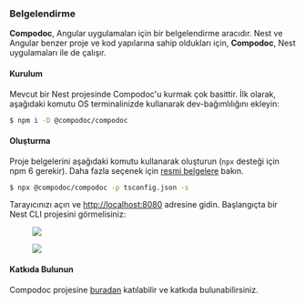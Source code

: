 ### Belgelendirme

**Compodoc**, Angular uygulamaları için bir belgelendirme aracıdır. Nest ve Angular benzer proje ve kod yapılarına sahip oldukları için, **Compodoc**, Nest uygulamaları ile de çalışır.

#### Kurulum

Mevcut bir Nest projesinde Compodoc'u kurmak çok basittir. İlk olarak, aşağıdaki komutu OS terminalinizde kullanarak dev-bağımlılığını ekleyin:

```bash
$ npm i -D @compodoc/compodoc
```

#### Oluşturma

Proje belgelerini aşağıdaki komutu kullanarak oluşturun (`npx` desteği için npm 6 gerekir). Daha fazla seçenek için [resmi belgelere](https://compodoc.app/guides/usage.html) bakın.

```bash
$ npx @compodoc/compodoc -p tsconfig.json -s
```

Tarayıcınızı açın ve [http://localhost:8080](http://localhost:8080) adresine gidin. Başlangıçta bir Nest CLI projesini görmelisiniz:

<figure><img src="/assets/documentation-compodoc-1.jpg" /></figure>
<figure><img src="/assets/documentation-compodoc-2.jpg" /></figure>

#### Katkıda Bulunun

Compodoc projesine [buradan](https://github.com/compodoc/compodoc) katılabilir ve katkıda bulunabilirsiniz.